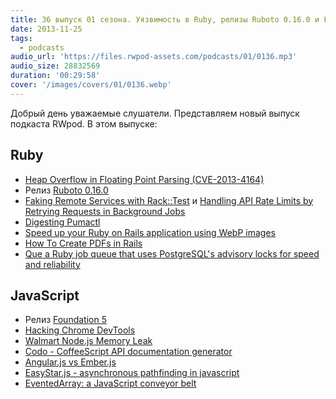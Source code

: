 ```yaml
---
title: 36 выпуск 01 сезона. Уязвимость в Ruby, релизы Ruboto 0.16.0 и Foundation 5, Walmart Node.js Memory Leak и прочее
date: 2013-11-25
tags:
  - podcasts
audio_url: 'https://files.rwpod-assets.com/podcasts/01/0136.mp3'
audio_size: 28832569
duration: '00:29:58'
cover: '/images/covers/01/0136.webp'
---
```


Добрый день уважаемые слушатели. Представляем новый выпуск подкаста RWpod. В этом выпуске:

## Ruby

- [Heap Overflow in Floating Point Parsing (CVE-2013-4164)](https://www.ruby-lang.org/en/news/2013/11/22/heap-overflow-in-floating-point-parsing-cve-2013-4164/)
- Релиз [Ruboto 0.16.0](http://ruboto.org/2013/11/23/Ruboto-0.16.0-release-doc.html)
- [Faking Remote Services with Rack::Test](http://robots.thoughtbot.com/faking-remote-services-with-rack-test/) и [Handling API Rate Limits by Retrying Requests in Background Jobs](http://robots.thoughtbot.com/handling-api-rate-limits/)
- [Digesting Pumactl](http://ruby-journal.com/digesting-pumactl/)
- [Speed up your Ruby on Rails application using WebP images](http://leopard.in.ua/2013/11/23/rails-and-webp/)
- [How To Create PDFs in Rails](http://viget.com/extend/how-to-create-pdfs-in-rails)
- [Que a Ruby job queue that uses PostgreSQL's advisory locks for speed and reliability](https://github.com/chanks/que)

## JavaScript

- Релиз [Foundation 5](http://foundation.zurb.com/)
- [Hacking Chrome DevTools](https://medium.com/p/8c8896f5cef3)
- [Walmart Node.js Memory Leak](http://www.joyent.com/blog/walmart-node-js-memory-leak)
- [Codo - CoffeeScript API documentation generator](https://github.com/coffeedoc/codo)
- [Angular.js vs Ember.js](https://docs.google.com/presentation/d/1e0z1pT9JuEh8G5DOtib6XFDHK0GUFtrZrU3IfxJynaA/preview?sle=true#slide=id.p)
- [EasyStar.js - asynchronous pathfinding in javascript](http://www.easystarjs.com/)
- [EventedArray: a JavaScript conveyor belt](http://darrenknewton.com/2013/11/16/evented-arrays-a-javascript-conveyor-belt/)
